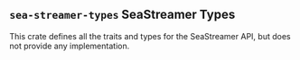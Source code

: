 ## `sea-streamer-types` SeaStreamer Types

This crate defines all the traits and types for the SeaStreamer API, but does not provide any implementation.
